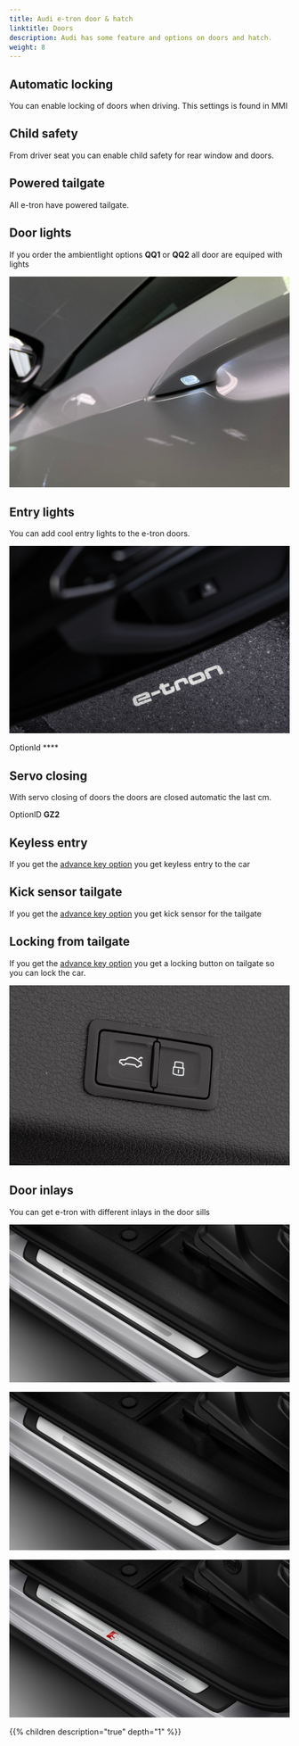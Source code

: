 ```yaml
---
title: Audi e-tron door & hatch
linktitle: Doors
description: Audi has some feature and options on doors and hatch.
weight: 8
---
```



## Automatic locking

You can enable locking of doors when driving. This settings is found in MMI

## Child safety

From driver seat you can enable child safety for rear window and doors.

## Powered tailgate

All e-tron have powered tailgate.

## Door lights

If you order the ambientlight options **QQ1** or **QQ2** all door are equiped with lights

![Door lights](doorlight.jpg "Door lights")

## Entry lights

You can add cool entry lights to the e-tron doors.

![Entry lights](entry-light.jpg "Entry lights")

OptionId ****

## Servo closing

With servo closing of doors the doors are closed automatic the last cm. 

OptionID **GZ2**

## Keyless entry

If you get the [advance key option](/models/e-tron/technology/lockingsystems/#advance-key-option-pgc) you get keyless entry to the car

## Kick sensor tailgate

If you get the [advance key option](/models/e-tron/technology/lockingsystems/#advance-key-option-pgc) you get kick sensor for the tailgate

## Locking from tailgate

If you get the [advance key option](/models/e-tron/technology/lockingsystems/#advance-key-option-pgc) you get a locking button on tailgate
so you can lock the car.

![Tailgate locking](tailgatelocking.jpg "Tailgate locking")

## Door inlays

You can get e-tron with different inlays in the door sills

![Inlay](inlaydoors.jpg "Standard auluminium inlays")

![Inlay](inlaydoors.jpg "Illumiated auluminium inlays - option VT3")

![Inlay](vt5_1s.jpg "S-line inlays - option VT5")


{{% children description="true" depth="1" %}}

